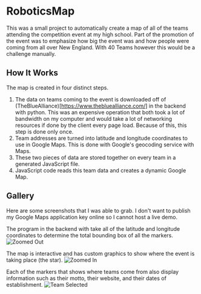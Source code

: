 RoboticsMap
===========

This was a small project to automatically create a map of all of the teams
attending the competition event at my high school. Part of the promotion of
the event was to emphasize how big the event was and how people were coming
from all over New England. With 40 Teams however this would be a challenge
manually.

## How It Works
The map is created in four distinct steps.
1. The data on teams coming to the event is downloaded off of
(TheBlueAlliance)[https://www.thebluealliance.com/] in the backend with python.
This was an expensive operation that both took a lot of bandwidth on my computer
and would take a lot of networking resources if done by the client every page
load. Because of this, this step is done only once.
2. Team addresses are turned into latitude and longitude coordinates to use
in Google Maps. This is done with Google's geocoding service with Maps.
3. These two pieces of data are stored together on every team in a generated
JavaScript file.
4. JavaScript code reads this team data and creates a dynamic Google Map.

## Gallery
Here are some screenshots that I was able to grab. I don't want to publish
my Google Maps application key online so I cannot host a live demo.


The program in the backend with take all of the latitude and longitude
coordinates to determine the total bounding box of all the markers.
![Zoomed Out](https://github.com/Math-ias/RoboticsMap/zoomedout.png)

The map is interactive and has custom graphics to show where the event is
taking place (the star).
![Zoomed In](https://github.com/Math-ias/RoboticsMap/zoomedin.png)

Each of the markers that shows where teams come from also display information
such as their motto, their website, and their dates of establishment.
![Team Selected](https://github.com/Math-ias/RoboticsMap/teamselected.png)

